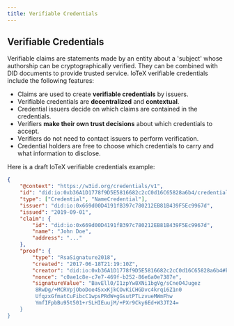 ```yaml
---
title: Verifiable Credentials
---
```


## Verifiable Credentials

Verifiable claims are statements made by an entity about a 'subject' whose authorship can be cryptographically verified. They can be combined with DID documents to provide trusted service.
IoTeX verifiable credentials include the following features:

- Claims are used to create **verifiable credentials** by issuers.
- Verifiable credentials are **decentralized** and **contextual**.
- Credential issuers decide on which claims are contained in the credentials.
- Verifiers **make their own trust decisions** about which credentials to accept.
- Verifiers do not need to contact issuers to perform verification.
- Credential holders are free to choose which credentials to carry and what information to disclose.

Here is a draft IoTeX verifiable credentials example:

```json
{
    "@context": "https://w3id.org/credentials/v1",
    "id": "did:io:0xb36A1D1778f9D5E5816682c2cC0d16C65828a6b4/credentials/1",
    "type": ["Credential", "NameCredential"],
    "issuer": "did:io:0x669d00D4191fB397c780212EB81B439F5Ec9967d",
    "issued": "2019-09-01",
    "claim": {
        "id": "did:io:0x669d00D4191fB397c780212EB81B439F5Ec9967d",
        "name": "John Doe",
        "address": "..."
    },
    "proof": {
        "type": "RsaSignature2018",
        "created": "2017-06-18T21:19:10Z",
        "creator": "did:io:0xb36A1D1778f9D5E5816682c2cC0d16C65828a6b4#key-1",
        "nonce": "c0ae1c8e-c7e7-469f-b252-86e6a0e7387e",
        "signatureValue": "BavEll0/I1zpYw8XNi1bgVg/sCneO4Jugez
         8RwDg/+MCRVpjOboDoe4SxxKjkCOvKiCHGDvc4krqi6Z1n0
         UfqzxGfmatCuFibcC1wpsPRdW+gGsutPTLzvueMWmFhw
         YmfIFpbBu95t501+rSLHIEuujM/+PXr9Cky6Ed+W3JT24=
    }
}
```
